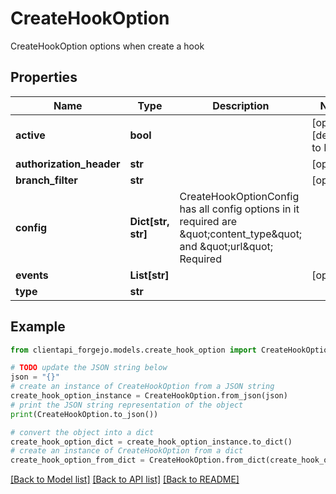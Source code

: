 # CreateHookOption

CreateHookOption options when create a hook

## Properties

Name | Type | Description | Notes
------------ | ------------- | ------------- | -------------
**active** | **bool** |  | [optional] [default to False]
**authorization_header** | **str** |  | [optional] 
**branch_filter** | **str** |  | [optional] 
**config** | **Dict[str, str]** | CreateHookOptionConfig has all config options in it required are \&quot;content_type\&quot; and \&quot;url\&quot; Required | 
**events** | **List[str]** |  | [optional] 
**type** | **str** |  | 

## Example

```python
from clientapi_forgejo.models.create_hook_option import CreateHookOption

# TODO update the JSON string below
json = "{}"
# create an instance of CreateHookOption from a JSON string
create_hook_option_instance = CreateHookOption.from_json(json)
# print the JSON string representation of the object
print(CreateHookOption.to_json())

# convert the object into a dict
create_hook_option_dict = create_hook_option_instance.to_dict()
# create an instance of CreateHookOption from a dict
create_hook_option_from_dict = CreateHookOption.from_dict(create_hook_option_dict)
```
[[Back to Model list]](../README.md#documentation-for-models) [[Back to API list]](../README.md#documentation-for-api-endpoints) [[Back to README]](../README.md)


